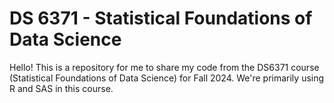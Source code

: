 # DS 6371 - Statistical Foundations of Data Science

Hello! This is a repository for me to share my code from the DS6371 course
(Statistical Foundations of Data Science) for Fall 2024. We're primarily using
R and SAS in this course.